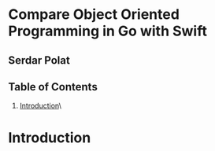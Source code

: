 # Compare Object Oriented Programming in Go with Swift
## Serdar Polat

## Table of Contents
1. [Introduction](#1-Introduction)\


# Introduction
